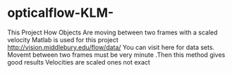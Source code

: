 # opticalflow-KLM-
This Project How Objects Are moving between two frames with a scaled velocity 
Matlab is used for this project 
http://vision.middlebury.edu/flow/data/ You can visit here  for data sets.
Movemt between two frames must be very minute .Then this method gives good results 
Velocities are scaled ones not exact
